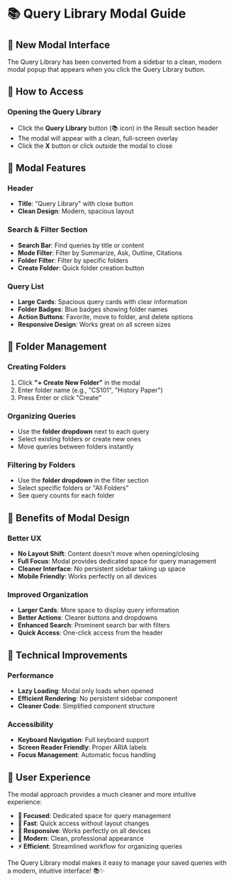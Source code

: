# 📚 Query Library Modal Guide

## 🎯 **New Modal Interface**

The Query Library has been converted from a sidebar to a clean, modern modal popup that appears when you click the Query Library button.

## 🚀 **How to Access**

### **Opening the Query Library**
- Click the **Query Library** button (📚 icon) in the Result section header
- The modal will appear with a clean, full-screen overlay
- Click the **X** button or click outside the modal to close

## 🎨 **Modal Features**

### **Header**
- **Title**: "Query Library" with close button
- **Clean Design**: Modern, spacious layout

### **Search & Filter Section**
- **Search Bar**: Find queries by title or content
- **Mode Filter**: Filter by Summarize, Ask, Outline, Citations
- **Folder Filter**: Filter by specific folders
- **Create Folder**: Quick folder creation button

### **Query List**
- **Large Cards**: Spacious query cards with clear information
- **Folder Badges**: Blue badges showing folder names
- **Action Buttons**: Favorite, move to folder, and delete options
- **Responsive Design**: Works great on all screen sizes

## 📂 **Folder Management**

### **Creating Folders**
1. Click **"+ Create New Folder"** in the modal
2. Enter folder name (e.g., "CS101", "History Paper")
3. Press Enter or click "Create"

### **Organizing Queries**
- Use the **folder dropdown** next to each query
- Select existing folders or create new ones
- Move queries between folders instantly

### **Filtering by Folders**
- Use the **folder dropdown** in the filter section
- Select specific folders or "All Folders"
- See query counts for each folder

## 🎯 **Benefits of Modal Design**

### **Better UX**
- **No Layout Shift**: Content doesn't move when opening/closing
- **Full Focus**: Modal provides dedicated space for query management
- **Cleaner Interface**: No persistent sidebar taking up space
- **Mobile Friendly**: Works perfectly on all devices

### **Improved Organization**
- **Larger Cards**: More space to display query information
- **Better Actions**: Clearer buttons and dropdowns
- **Enhanced Search**: Prominent search bar with filters
- **Quick Access**: One-click access from the header

## 🔧 **Technical Improvements**

### **Performance**
- **Lazy Loading**: Modal only loads when opened
- **Efficient Rendering**: No persistent sidebar component
- **Cleaner Code**: Simplified component structure

### **Accessibility**
- **Keyboard Navigation**: Full keyboard support
- **Screen Reader Friendly**: Proper ARIA labels
- **Focus Management**: Automatic focus handling

## 🎉 **User Experience**

The modal approach provides a much cleaner and more intuitive experience:

- **🎯 Focused**: Dedicated space for query management
- **🚀 Fast**: Quick access without layout changes
- **📱 Responsive**: Works perfectly on all devices
- **🎨 Modern**: Clean, professional appearance
- **⚡ Efficient**: Streamlined workflow for organizing queries

The Query Library modal makes it easy to manage your saved queries with a modern, intuitive interface! 📚✨ 